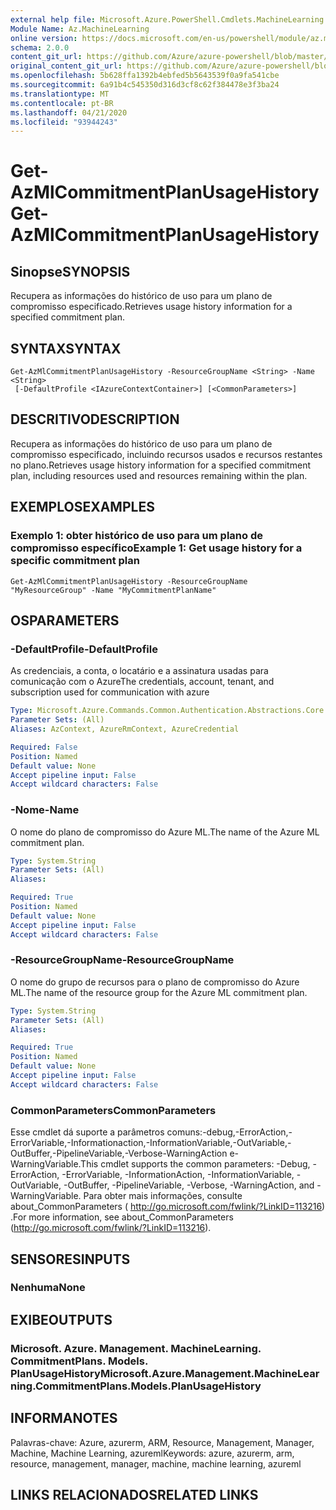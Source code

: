 ```yaml
---
external help file: Microsoft.Azure.PowerShell.Cmdlets.MachineLearning.dll-Help.xml
Module Name: Az.MachineLearning
online version: https://docs.microsoft.com/en-us/powershell/module/az.machinelearning/get-azmlcommitmentplanusagehistory
schema: 2.0.0
content_git_url: https://github.com/Azure/azure-powershell/blob/master/src/MachineLearning/MachineLearning/help/Get-AzMlCommitmentPlanUsageHistory.md
original_content_git_url: https://github.com/Azure/azure-powershell/blob/master/src/MachineLearning/MachineLearning/help/Get-AzMlCommitmentPlanUsageHistory.md
ms.openlocfilehash: 5b628ffa1392b4ebfed5b5643539f0a9fa541cbe
ms.sourcegitcommit: 6a91b4c545350d316d3cf8c62f384478e3f3ba24
ms.translationtype: MT
ms.contentlocale: pt-BR
ms.lasthandoff: 04/21/2020
ms.locfileid: "93944243"
---
```

# <span data-ttu-id="f088c-101">Get-AzMlCommitmentPlanUsageHistory</span><span class="sxs-lookup"><span data-stu-id="f088c-101">Get-AzMlCommitmentPlanUsageHistory</span></span>

## <span data-ttu-id="f088c-102">Sinopse</span><span class="sxs-lookup"><span data-stu-id="f088c-102">SYNOPSIS</span></span>
<span data-ttu-id="f088c-103">Recupera as informações do histórico de uso para um plano de compromisso especificado.</span><span class="sxs-lookup"><span data-stu-id="f088c-103">Retrieves usage history information for a specified commitment plan.</span></span>

## <span data-ttu-id="f088c-104">SYNTAX</span><span class="sxs-lookup"><span data-stu-id="f088c-104">SYNTAX</span></span>

```
Get-AzMlCommitmentPlanUsageHistory -ResourceGroupName <String> -Name <String>
 [-DefaultProfile <IAzureContextContainer>] [<CommonParameters>]
```

## <span data-ttu-id="f088c-105">DESCRITIVO</span><span class="sxs-lookup"><span data-stu-id="f088c-105">DESCRIPTION</span></span>
<span data-ttu-id="f088c-106">Recupera as informações do histórico de uso para um plano de compromisso especificado, incluindo recursos usados e recursos restantes no plano.</span><span class="sxs-lookup"><span data-stu-id="f088c-106">Retrieves usage history information for a specified commitment plan, including resources used and resources remaining within the plan.</span></span>

## <span data-ttu-id="f088c-107">EXEMPLOS</span><span class="sxs-lookup"><span data-stu-id="f088c-107">EXAMPLES</span></span>

### <span data-ttu-id="f088c-108">Exemplo 1: obter histórico de uso para um plano de compromisso específico</span><span class="sxs-lookup"><span data-stu-id="f088c-108">Example 1: Get usage history for a specific commitment plan</span></span>
```
Get-AzMlCommitmentPlanUsageHistory -ResourceGroupName "MyResourceGroup" -Name "MyCommitmentPlanName"
```

## <span data-ttu-id="f088c-109">OS</span><span class="sxs-lookup"><span data-stu-id="f088c-109">PARAMETERS</span></span>

### <span data-ttu-id="f088c-110">-DefaultProfile</span><span class="sxs-lookup"><span data-stu-id="f088c-110">-DefaultProfile</span></span>
<span data-ttu-id="f088c-111">As credenciais, a conta, o locatário e a assinatura usadas para comunicação com o Azure</span><span class="sxs-lookup"><span data-stu-id="f088c-111">The credentials, account, tenant, and subscription used for communication with azure</span></span>

```yaml
Type: Microsoft.Azure.Commands.Common.Authentication.Abstractions.Core.IAzureContextContainer
Parameter Sets: (All)
Aliases: AzContext, AzureRmContext, AzureCredential

Required: False
Position: Named
Default value: None
Accept pipeline input: False
Accept wildcard characters: False
```

### <span data-ttu-id="f088c-112">-Nome</span><span class="sxs-lookup"><span data-stu-id="f088c-112">-Name</span></span>
<span data-ttu-id="f088c-113">O nome do plano de compromisso do Azure ML.</span><span class="sxs-lookup"><span data-stu-id="f088c-113">The name of the Azure ML commitment plan.</span></span>

```yaml
Type: System.String
Parameter Sets: (All)
Aliases:

Required: True
Position: Named
Default value: None
Accept pipeline input: False
Accept wildcard characters: False
```

### <span data-ttu-id="f088c-114">-ResourceGroupName</span><span class="sxs-lookup"><span data-stu-id="f088c-114">-ResourceGroupName</span></span>
<span data-ttu-id="f088c-115">O nome do grupo de recursos para o plano de compromisso do Azure ML.</span><span class="sxs-lookup"><span data-stu-id="f088c-115">The name of the resource group for the Azure ML commitment plan.</span></span>

```yaml
Type: System.String
Parameter Sets: (All)
Aliases:

Required: True
Position: Named
Default value: None
Accept pipeline input: False
Accept wildcard characters: False
```

### <span data-ttu-id="f088c-116">CommonParameters</span><span class="sxs-lookup"><span data-stu-id="f088c-116">CommonParameters</span></span>
<span data-ttu-id="f088c-117">Esse cmdlet dá suporte a parâmetros comuns:-debug,-ErrorAction,-ErrorVariable,-Informationaction,-InformationVariable,-OutVariable,-OutBuffer,-PipelineVariable,-Verbose-WarningAction e-WarningVariable.</span><span class="sxs-lookup"><span data-stu-id="f088c-117">This cmdlet supports the common parameters: -Debug, -ErrorAction, -ErrorVariable, -InformationAction, -InformationVariable, -OutVariable, -OutBuffer, -PipelineVariable, -Verbose, -WarningAction, and -WarningVariable.</span></span> <span data-ttu-id="f088c-118">Para obter mais informações, consulte about_CommonParameters ( http://go.microsoft.com/fwlink/?LinkID=113216) .</span><span class="sxs-lookup"><span data-stu-id="f088c-118">For more information, see about_CommonParameters (http://go.microsoft.com/fwlink/?LinkID=113216).</span></span>

## <span data-ttu-id="f088c-119">SENSORES</span><span class="sxs-lookup"><span data-stu-id="f088c-119">INPUTS</span></span>

### <span data-ttu-id="f088c-120">Nenhuma</span><span class="sxs-lookup"><span data-stu-id="f088c-120">None</span></span>

## <span data-ttu-id="f088c-121">EXIBE</span><span class="sxs-lookup"><span data-stu-id="f088c-121">OUTPUTS</span></span>

### <span data-ttu-id="f088c-122">Microsoft. Azure. Management. MachineLearning. CommitmentPlans. Models. PlanUsageHistory</span><span class="sxs-lookup"><span data-stu-id="f088c-122">Microsoft.Azure.Management.MachineLearning.CommitmentPlans.Models.PlanUsageHistory</span></span>

## <span data-ttu-id="f088c-123">INFORMA</span><span class="sxs-lookup"><span data-stu-id="f088c-123">NOTES</span></span>
<span data-ttu-id="f088c-124">Palavras-chave: Azure, azurerm, ARM, Resource, Management, Manager, Machine, Machine Learning, azureml</span><span class="sxs-lookup"><span data-stu-id="f088c-124">Keywords: azure, azurerm, arm, resource, management, manager, machine, machine learning, azureml</span></span>

## <span data-ttu-id="f088c-125">LINKS RELACIONADOS</span><span class="sxs-lookup"><span data-stu-id="f088c-125">RELATED LINKS</span></span>
